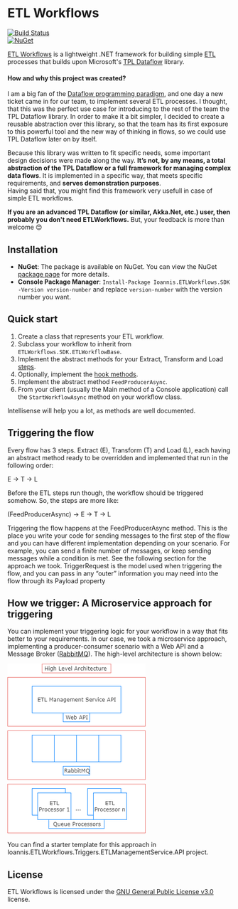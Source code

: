 ﻿# ETL Workflows 
[![Build Status](https://travis-ci.org/g-tourkogiorgis/ETLWorkflows.svg?branch=master)](https://travis-ci.org/g-tourkogiorgis/ETLWorkflows)  
[![NuGet](https://img.shields.io/nuget/v/Ioannis.ETLWorkflows.SDK.svg)](https://www.nuget.org/packages/Ioannis.ETLWorkflows.SDK/)

[ETL Workflows](https://github.com/g-tourkogiorgis/ETLWorkflows/wiki) is a lightweight .NET framework for building simple [ETL](https://en.wikipedia.org/wiki/Extract,_transform,_load) processes that builds upon Microsoft's [TPL Dataflow](https://docs.microsoft.com/en-us/dotnet/standard/parallel-programming/dataflow-task-parallel-library) library.  

#### How and why this project was created?

I am a big fan of the [Dataflow programming paradigm](https://en.wikipedia.org/wiki/Dataflow_programming), and one day a new ticket came in for our team, 
to implement several ETL processes. 
I thought, that this was the perfect use case for introducing to the rest of the team the TPL Dataflow library.
In order to make it a bit simpler, I decided to create a reusable abstraction over this library, so that the team has its first exposure to this powerful tool and the new way of thinking in flows, 
so we could use TPL Dataflow later on by itself.

Because this library was written to fit specific needs, some important design decisions were made along the way. 
**It’s not, by any means, a total abstraction of the TPL Dataflow or a full framework for managing complex data flows**. 
It is implemented in a specific way, that meets specific requirements, and **serves demonstration purposes**.  
Having said that, you might find this framework very usefull in case of simple ETL workflows.

**If you are an advanced TPL Dataflow (or similar, Akka.Net, etc.) user, then probably you don't need ETLWorkflows.**  But, your feedback is more than welcome 😊

## Installation
- **NuGet**: The package is available on NuGet. You can view the NuGet [package page](https://www.nuget.org/packages/Ioannis.ETLWorkflows.SDK/) for more details.
- **Console Package Manager**: `Install-Package Ioannis.ETLWorkflows.SDK -Version version-number` and replace `version-number` with the version number you want.

## Quick start

1. Create a class that represents your ETL workflow.
2. Subclass your workflow to inherit from `ETLWorkflows.SDK.ETLWorkflowBase`.
3. Implement the abstract methods for your Extract, Transform and Load [steps](https://github.com/g-tourkogiorgis/ETLWorkflows/blob/b75374d40b54fed18b35f1f6a9d7fa94e3b1d10e/ETLWorkflows.SDK/ETLWorkflowBase.cs#L122).
4. Optionally, implement the [hook methods](https://github.com/g-tourkogiorgis/ETLWorkflows/blob/b75374d40b54fed18b35f1f6a9d7fa94e3b1d10e/ETLWorkflows.SDK/ETLWorkflowBase.cs#L148).
5. Implement the abstract method `FeedProducerAsync`.
6. From your client (usually the Main method of a Console application) call the `StartWorkflowAsync` method on your workflow class.

Intellisense will help you a lot, as methods are well documented.  

## Triggering the flow
Every flow has 3 steps. Extract (E), Transform (T) and Load (L), each having an abstract method ready to be overridden and implemented that run in the following order: 

E -> T -> L

Before the ETL steps run though, the workflow should be triggered somehow. So, the steps are more like: 

(FeedProducerAsync) -> E -> T -> L

Triggering the flow happens at the FeedProducerAsync method. This is the place you write your code for sending messages to the first step of the flow and you can have different implementation depending on your scenario. For example, you can send a finite number of messages, or keep sending messages while a condition is met. See the following section for the approach we took.
TriggerRequest is the model used when triggering the flow, and you can pass in any “outer” information you may need into the flow through its Payload property

## How we trigger: A Microservice approach for triggering
You can implement your triggering logic for your workflow in a way that fits better to your requirements. 
In our case, we took a microservice approach, implementing a producer-consumer scenario with a Web API and a Message Broker ([RabbitMQ](https://www.rabbitmq.com/)). The high-level architecture is shown below: 

![Micro Trigger](Ioannis.ETLWorkflows.Trigger.ETLManagementService.API/img/micro-trigger.png)

You can find a starter template for this approach in Ioannis.ETLWorkflows.Triggers.ETLManagementService.API project.
## License
ETL Workflows is licensed under the [GNU General Public License v3.0](https://github.com/g-tourkogiorgis/ETLWorkflows/blob/master/LICENSE) license.
